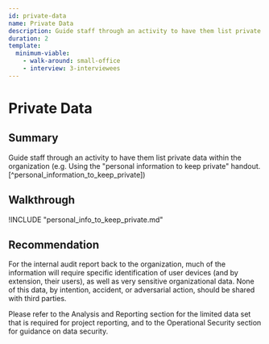 ```yaml
---
id: private-data
name: Private Data
description: Guide staff through an activity to have them list private data within the organization (e.g. Using the &quot;personal...
duration: 2
template:
  minimum-viable:
    - walk-around: small-office
    - interview: 3-interviewees
---
```

# Private Data

## Summary

Guide staff through an activity to have them list private data within the organization (e.g. Using the "personal information to keep private" handout. [^personal_information_to_keep_private])




## Walkthrough

!INCLUDE "personal_info_to_keep_private.md"

## Recommendation

For the internal audit report back to the organization, much of the information will require specific identification of user devices (and by extension, their users), as well as very sensitive organizational data. None of this data, by intention, accident, or adversarial action, should be shared with third parties. 

Please refer to the Analysis and Reporting section for the limited data set that is required for project reporting, and to the Operational Security section for guidance on data security.
